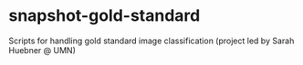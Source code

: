 # snapshot-gold-standard
Scripts for handling gold standard image classification (project led by Sarah Huebner @ UMN)
